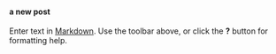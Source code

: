 #### a new post

Enter text in [Markdown](http://daringfireball.net/projects/markdown/). Use the toolbar above, or click the **?** button for formatting help.
